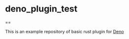 # deno_plugin_test
==

This is an example repository of basic rust plugin for [Deno](https://deno.land)
